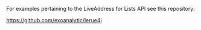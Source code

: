 For examples pertaining to the LiveAddress for Lists API see this repository:

https://github.com/exoanalytic/lerue4j 
